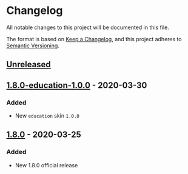 # Changelog

All notable changes to this project will be documented in this file.

The format is based on [Keep a Changelog](https://keepachangelog.com/en/1.0.0/),
and this project adheres to [Semantic Versioning](https://semver.org/spec/v2.0.0.html).

## [Unreleased]

## [1.8.0-education-1.0.0] - 2020-03-30

### Added

- New `education` skin `1.0.0`

## [1.8.0] - 2020-03-25

### Added

- New 1.8.0 official release

[unreleased]: https://github.com/olivierlacan/keep-a-changelog/compare/v1.8.0+education-1.0.0...HEAD
[1.8.0-education-1.0.0]: https://github.com/openfun/etherpad-docker/compare/v1.8.0...v1.8.0+education-1.0.0
[1.8.0]: https://github.com/openfun/etherpad-docker/releases/tag/v1.8.0
